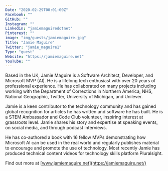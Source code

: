 ```yaml
---
Date: "2020-02-29T00:01:00Z"
Facebook: ""
GitHub: ""
Instagram: ""
Linkedin: "jamiemaguiredotnet"
Pinterest: ""
image: "img/guests/jamiemaguire.jpg"
Title: "Jamie Maguire"
Twitter: "jamie_maguire1"
Type: "guest"
Website: "https://jamiemaguire.net"
YouTube: ""
---
```

Based in the UK, Jamie Maguire is a Software Architect, Developer, and Microsoft MVP (AI). He is a lifelong tech enthusiast with over 20 years of professional experience. He has collaborated on many projects including working with the Department of Corrections in Northern America, NHS, National Geographic, Twitter, University of Michigan, and Unilever.

Jamie is a keen contributor to the technology community and has gained global recognition for articles he has written and software he has built. He is a STEM Ambassador and Code Club volunteer, inspiring interest at grassroots level. Jamie shares his story and expertise at speaking events, on social media, and through podcast interviews.

He has co-authored a book with 16 fellow MVPs demonstrating how Microsoft AI can be used in the real world and regularly publishes material to encourage and promote the use of technology. Most recently Jamie has produced technical content videos for technology skills platform Pluralsight.

Find out more at [www.jamiemaguire.net](https://jamiemaguire.net/)